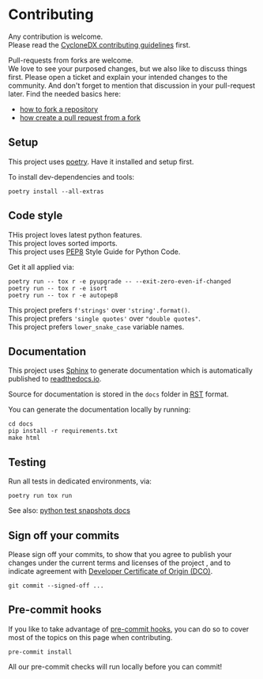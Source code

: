 # Contributing

Any contribution is welcome.  
Please read the [CycloneDX contributing guidelines](https://github.com/CycloneDX/.github/blob/master/CONTRIBUTING.md) first.

Pull-requests from forks are welcome.  
We love to see your purposed changes, but we also like to discuss things first. Please open a ticket and explain your intended changes to the community. And don't forget to mention that discussion in your pull-request later. 
Find the needed basics here:
* [how to fork a repository](https://docs.github.com/en/pull-requests/collaborating-with-pull-requests/working-with-forks/fork-a-repo)
* [how create a pull request from a fork](https://docs.github.com/en/pull-requests/collaborating-with-pull-requests/proposing-changes-to-your-work-with-pull-requests/creating-a-pull-request-from-a-fork)

## Setup

This project uses [poetry]. Have it installed and setup first.

To install dev-dependencies and tools:

```shell
poetry install --all-extras
```

## Code style

THis project loves latest python features.  
This project loves sorted imports.  
This project uses [PEP8] Style Guide for Python Code.  

Get it all applied via:

```shell
poetry run -- tox r -e pyupgrade -- --exit-zero-even-if-changed
poetry run -- tox r -e isort
poetry run -- tox r -e autopep8
```

This project prefers `f'strings'` over `'string'.format()`.  
This project prefers `'single quotes'` over `"double quotes"`.  
This project prefers `lower_snake_case` variable names.  

## Documentation

This project uses [Sphinx] to generate documentation which is automatically published to [readthedocs.io].

Source for documentation is stored in the `docs` folder in [RST] format.

You can generate the documentation locally by running:

```shell
cd docs
pip install -r requirements.txt
make html
```

## Testing

Run all tests in dedicated environments, via:

```shell
poetry run tox run
```

See also: [python test snapshots docs](tests/_data/snapshots/README.md)

## Sign off your commits

Please sign off your commits, to show that you agree to publish your changes under the current terms and licenses of the project
, and to indicate agreement with [Developer Certificate of Origin (DCO)](https://developercertificate.org/).

```shell
git commit --signed-off ...
```

## Pre-commit hooks

If you like to take advantage of [pre-commit hooks], you can do so to cover most of the topics on this page when
contributing.

```shell
pre-commit install
```

All our pre-commit checks will run locally before you can commit!

[poetry]: https://python-poetry.org
[PEP8]: https://www.python.org/dev/peps/pep-0008
[Sphinx]: https://www.sphinx-doc.org/
[readthedocs.io]: https://cyclonedx-python-library.readthedocs.io/
[RST]: https://en.wikipedia.org/wiki/ReStructuredText
[pre-commit hooks]: https://pre-commit.com
